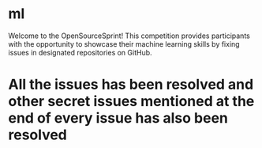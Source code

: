 # ml

Welcome to the OpenSourceSprint! This competition provides participants with the opportunity to showcase their machine learning skills by fixing issues in designated repositories on GitHub.

# All the issues has been resolved and other secret issues mentioned at the end of every issue has also been resolved
